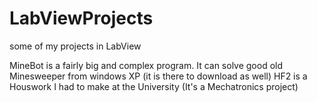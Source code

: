# LabViewProjects
some of my projects in LabView

MineBot is a fairly big and complex program. It can solve good old Minesweeper from windows XP (it is there to download as well)
HF2 is a Houswork I had to make at the University (It's a Mechatronics project)

